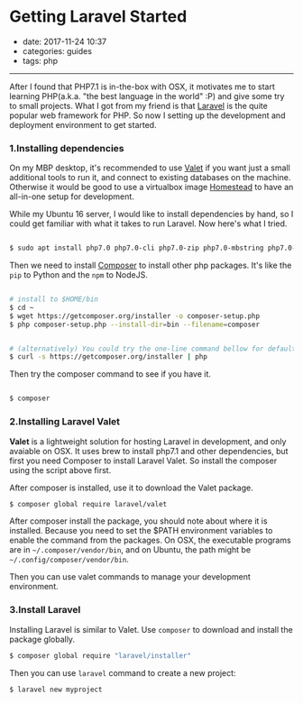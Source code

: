 # Getting Laravel Started

- date: 2017-11-24 10:37
- categories: guides
- tags: php
-----

After I found that PHP7.1 is in-the-box with OSX, it motivates me to start learning PHP(a.k.a. "the best language in the world" :P) and give some try to small projects. What I got from my friend is that [Laravel](https://laravel.com/) is the quite popular web framework for PHP. So now I setting up the development and deployment environment to get started.

### 1.Installing dependencies

On my MBP desktop, it's recommended to use [Valet](https://laravel.com/docs/5.5/valet) if you want just a small additional tools to run it, and connect to existing databases on the machine. Otherwise it would be good to use a virtualbox image [Homestead](https://laravel.com/docs/5.5/homestead) to have an all-in-one setup for development.

While my Ubuntu 16 server, I would like to install dependencies by hand, so I could get familiar with what it takes to run Laravel. Now here's what I tried.

```bash

$ sudo apt install php7.0 php7.0-cli php7.0-zip php7.0-mbstring php7.0-mbstring php7.0-xml

```

Then we need to install [Composer](https://getcomposer.org) to install other php packages. It's like the `pip` to Python and the `npm` to NodeJS.

```bash

# install to $HOME/bin
$ cd ~
$ wget https://getcomposer.org/installer -o composer-setup.php
$ php composer-setup.php --install-dir=bin --filename=composer


# (alternatively) You could try the one-line command bellow for default installation
$ curl -s https://getcomposer.org/installer | php

```

Then try the composer command to see if you have it.

```bash

$ composer

```

### 2.Installing Laravel Valet

**Valet** is a lightweight solution for hosting Laravel in development, and only avaiable on OSX. It uses brew to install php7.1 and other dependencies, but first you need Composer to install Laravel Valet. So install the composer using the script above first.

After composer is installed, use it to download the Valet package.

```bash
$ composer global require laravel/valet

```

After composer install the package, you should note about where it is installed. Because you need to set the $PATH environment variables to enable the command from the packages. On OSX, the executable programs are in `~/.composer/vendor/bin`, and on Ubuntu, the path might be `~/.config/composer/vendor/bin`.

Then you can use valet commands to manage your development environment.

### 3.Install Laravel

Installing Laravel is similar to Valet. Use `composer` to download and install the package globally.

```bash
$ composer global require "laravel/installer"

```

Then you can use `laravel` command to create a new project:

```bash
$ laravel new myproject
```





